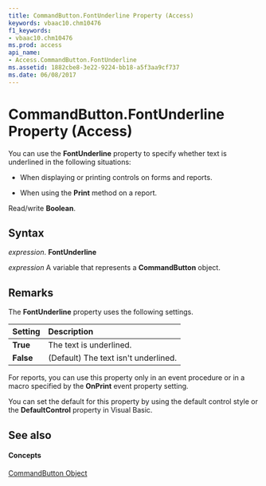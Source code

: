 ```yaml
---
title: CommandButton.FontUnderline Property (Access)
keywords: vbaac10.chm10476
f1_keywords:
- vbaac10.chm10476
ms.prod: access
api_name:
- Access.CommandButton.FontUnderline
ms.assetid: 1882cbe8-3e22-9224-bb18-a5f3aa9cf737
ms.date: 06/08/2017
---
```



# CommandButton.FontUnderline Property (Access)

You can use the **FontUnderline** property to specify whether text is underlined in the following situations:


- When displaying or printing controls on forms and reports.
    
- When using the **Print** method on a report.
    

 Read/write **Boolean**.


## Syntax

 _expression_. **FontUnderline**

 _expression_ A variable that represents a **CommandButton** object.


## Remarks

The **FontUnderline** property uses the following settings.



|**Setting**|**Description**|
|:-----|:-----|
|**True**|The text is underlined.|
|**False**|(Default) The text isn't underlined.|
For reports, you can use this property only in an event procedure or in a macro specified by the **OnPrint** event property setting.

You can set the default for this property by using the default control style or the **DefaultControl** property in Visual Basic.


## See also


#### Concepts


[CommandButton Object](commandbutton-object-access.md)

